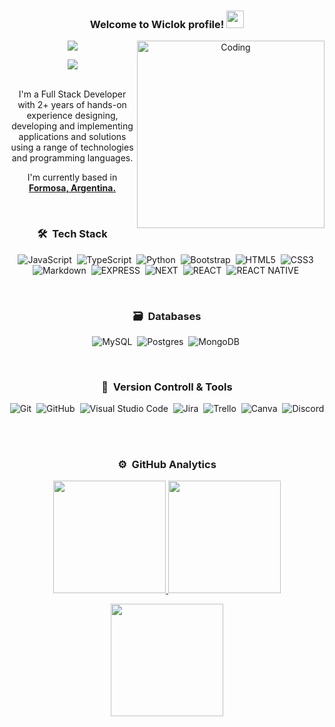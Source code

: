 <div align="center">
  <h3 align="center">
  Welcome to Wiclok profile!  
  <img src="https://media.giphy.com/media/hvRJCLFzcasrR4ia7z/giphy.gif" width="28">
  </h3>
  <p align="center">
  <a href="(https://github.com/wiclok)"><img src="https://readme-typing-svg.herokuapp.com?color=%2336BCF7&center=true&vCenter=true&lines=Hi+%2C+welcome+to+my+Github+page;I+am+Brian;Web+Dev"></a>
    <img align="right" alt="Coding" width="300" src="https://i.pinimg.com/originals/81/17/8b/81178b47a8598f0c81c4799f2cdd4057.gif">
  </p>
  <img src="https://user-images.githubusercontent.com/73097560/115834477-dbab4500-a447-11eb-908a-139a6edaec5c.gif">

  <br />
  <br />

  I'm a Full Stack Developer with 2+ years of hands-on experience designing, developing and implementing applications and solutions using a range of technologies and programming languages.
  <br />

  I'm currently based in **[Formosa, Argentina.](https://www.google.com.ar/maps/place/Formosa/@-26.1721501,-58.2361696,13z/data=!3m1!4b1!4m6!3m5!1s0x945ca5e488cf4f05:0xbcaebe65a1bae72!8m2!3d-26.1857768!4d-58.1755669!16zL20vMDFxc3J2?entry=ttu&g_ep=EgoyMDI0MTAyMy4wIKXMDSoASAFQAw%3D%3D)**

<br />

### 🛠 &nbsp;Tech Stack
![JavaScript](https://img.shields.io/badge/javascript-%23323330.svg?style=for-the-badge&logo=javascript&logoColor=%23F7DF1E)&nbsp;
![TypeScript](https://img.shields.io/badge/typescript-%23007ACC.svg?style=for-the-badge&logo=typescript&logoColor=white)&nbsp;
![Python](https://img.shields.io/badge/python-3670A0?style=for-the-badge&logo=python&logoColor=ffdd54)&nbsp;
![Bootstrap](https://img.shields.io/badge/bootstrap-%23563D7C.svg?style=for-the-badge&logo=bootstrap&logoColor=white)&nbsp;
![HTML5](https://img.shields.io/badge/html5-%23E34F26.svg?style=for-the-badge&logo=html5&logoColor=white)&nbsp;
![CSS3](https://img.shields.io/badge/css3-%231572B6.svg?style=for-the-badge&logo=css3&logoColor=white)&nbsp;
![Markdown](https://img.shields.io/badge/markdown-%23000000.svg?style=for-the-badge&logo=markdown&logoColor=white)&nbsp;
![EXPRESS](https://img.shields.io/badge/express.js-%23404d59.svg?style=for-the-badge&logo=express&logoColor=%2361DAFB)&nbsp;
![NEXT](https://img.shields.io/badge/Next-black?style=for-the-badge&logo=next.js&logoColor=white)&nbsp;
![REACT](https://img.shields.io/badge/react-%2320232a.svg?style=for-the-badge&logo=react&logoColor=%2361DAFB)&nbsp;
![REACT NATIVE](https://img.shields.io/badge/react_native-%2320232a.svg?style=for-the-badge&logo=react&logoColor=%2361DAFB)&nbsp;

<br />

### 🗃 &nbsp;Databases

![MySQL](https://img.shields.io/badge/mysql-4479A1.svg?style=for-the-badge&logo=mysql&logoColor=white)&nbsp;
![Postgres](https://img.shields.io/badge/postgres-%23316192.svg?style=for-the-badge&logo=postgresql&logoColor=white)&nbsp;
![MongoDB](https://img.shields.io/badge/MongoDB-%234ea94b.svg?style=for-the-badge&logo=mongodb&logoColor=white)&nbsp;

<br />

### 🧰 &nbsp;Version Controll & Tools
![Git](https://img.shields.io/badge/git-%23F05033.svg?style=for-the-badge&logo=git&logoColor=white)&nbsp;
![GitHub](https://img.shields.io/badge/github-%23121011.svg?style=for-the-badge&logo=github&logoColor=white)&nbsp;
![Visual Studio Code](https://img.shields.io/badge/Visual%20Studio%20Code-0078d7.svg?style=for-the-badge&logo=visual-studio-code&logoColor=white)&nbsp;
![Jira](https://img.shields.io/badge/jira-%230A0FFF.svg?style=for-the-badge&logo=jira&logoColor=white)&nbsp;
![Trello](https://img.shields.io/badge/Trello-%23026AA7.svg?style=for-the-badge&logo=Trello&logoColor=white)&nbsp;
![Canva](https://img.shields.io/badge/Canva-%2300C4CC.svg?style=for-the-badge&logo=Canva&logoColor=white)&nbsp;
![Discord](https://img.shields.io/badge/Discord-%235865F2.svg?style=for-the-badge&logo=discord&logoColor=white)&nbsp;

<br />

### ⚙️ &nbsp;GitHub Analytics

<p align="center">
  <a href="https://github.com/wiclok">
    <img height="180em" src="https://github-readme-stats-eight-theta.vercel.app/api?username=wiclok&show_icons=true&theme=algolia&include_all_commits=true&count_private=true"/>
  </a>
  <a href="https://github.com/wiclok">
    <img height="180em" src="https://github-readme-stats-eight-theta.vercel.app/api/top-langs/?username=wiclok&layout=compact&langs_count=8&theme=algolia"/>
  </a>
</p>

<p align="center">
  <img height="180em" src="https://github-readme-streak-stats.herokuapp.com/?user=wiclok&theme=dark&hide_border=true"/>
</p>

</div>
